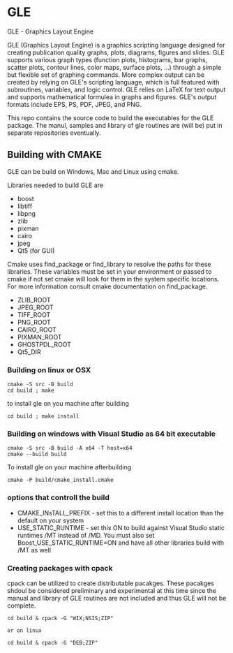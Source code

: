 # GLE
GLE - Graphics Layout Engine

GLE (Graphics Layout Engine) is a graphics scripting language designed for creating publication quality graphs, plots, diagrams, figures and slides. GLE supports various graph types (function plots, histograms, bar graphs, scatter plots, contour lines, color maps, surface plots, ...) through a simple but flexible set of graphing commands. More complex output can be created by relying on GLE's scripting language, which is full featured with subroutines, variables, and logic control. GLE relies on LaTeX for text output and supports mathematical formulea in graphs and figures. GLE's output formats include EPS, PS, PDF, JPEG, and PNG.

This repo contains the source code to build the executables for the GLE package.  The manul, samples and library of gle routines are (will be) put in separate repositories eventually.  

## Building with CMAKE

GLE can be build on Windows, Mac and Linux using cmake.

Libraries needed to build GLE are

* boost
* libtiff
* libpng
* zlib
* pixman
* cairo
* jpeg
* Qt5 (for GUI)

Cmake uses find_package or find_library to resolve the paths for these libraries.  These variables must be set in your environment or passed to cmake if not set cmake will look for them in the system specific locations.  For more information consult cmake documentation on find_package.  

* ZLIB_ROOT
* JPEG_ROOT
* TIFF_ROOT
* PNG_ROOT
* CAIRO_ROOT
* PIXMAN_ROOT
* GHOSTPDL_ROOT
* Qt5_DIR

### Building on linux or OSX

	cmake -S src -B build
	cd build ; make

to install gle on you machine after building

	cd build ; make install

### Building on windows with Visual Studio as 64 bit executable

	cmake -S src -B build -A x64 -T host=x64
	cmake --build build

To install gle on your machine afterbuilding

	cmake -P build/cmake_install.cmake

### options that controll the build

 * CMAKE_INsTALL_PREFIX - set this to a different install location than the default on your system
 * USE_STATIC_RUNTIME - set this ON to build against Visual Studio static runtimes /MT instead of /MD.  You must also set Boost_USE_STATIC_RUNTIME=ON and have all other libraries build with /MT as well

### Creating packages with cpack

cpack can be utilized to create distributable pacakges.  These pacakges shdoul be considered preliminary and experimental at this time since the manual and library of GLE routines are not included and thus GLE will not be complete.


	cd build & cpack -G "WIX;NSIS;ZIP"

	or on linux

	cd build & cpack -G "DEB;ZIP"


